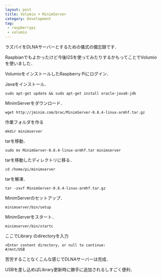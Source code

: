 ```yaml
---
layout: post
title: Volumio + MinimServer
category: Development
tag:
 - raspberrypi
 - volumio
---
```


ラズパイをDLNAサーバーとするための儀式の備忘録です．

Raspbianでもよかったけど今後I2Sを使ってみたりするかもってことでVolumioを使いました．

VolumioをインストールしたRaspberry Piにログイン．

Javaをインストール．
```
sudo apt-get update && sudo apt-get install oracle-java8-jdk
```

MinimServerをダウンロード．
```
wget http://jminim.com/brac/MinimServer-0.8.4-linux-armhf.tar.gz
```

作業フォルダを作る
```
mkdir minimserver
```

tarを移動．
```
sudo mv MinimServer-0.8.4-linux-armhf.tar minimserver
```

tarを移動したディレクトリに移る．
```
cd /home/pi/minimserver
```

tarを解凍．
```
tar -zxvf MinimServer-0.8.4-linux-armhf.tar.gz
```

MinimServerのセットアップ．
```
minimserver/bin/setup
```

MinimServerをスタート．
```
minimserver/bin/startc
```

ここでLibrary のdirectoryを入力
```
>Enter content directory, or null to continue:
#/mnt/USB
```

苦労することなくこんな感じでDLNAサーバーは完成．

USBを差し込めばLibrary更新時に勝手に追加されるしすごく便利．
